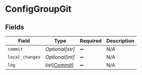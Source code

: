 # ConfigGroupGit


## Fields

| Field                                         | Type                                          | Required                                      | Description                                   |
| --------------------------------------------- | --------------------------------------------- | --------------------------------------------- | --------------------------------------------- |
| `commit`                                      | *Optional[str]*                               | :heavy_minus_sign:                            | N/A                                           |
| `local_changes`                               | *Optional[int]*                               | :heavy_minus_sign:                            | N/A                                           |
| `log`                                         | list[[Commit](../../models/shared/commit.md)] | :heavy_minus_sign:                            | N/A                                           |